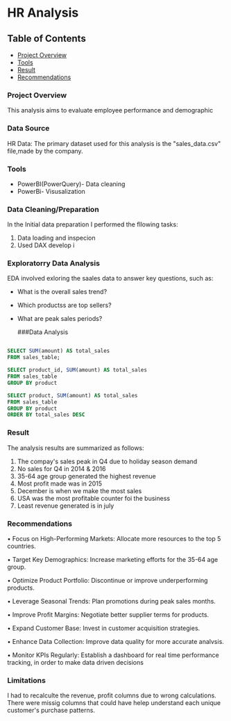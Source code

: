 # HR Analysis
## Table of Contents

- [Project Overview](#project-overview)
- [Tools](#tools)
- [Result](#result)
- [Recommendations](#recommendations)
### Project Overview

This analysis aims to evaluate employee performance and demographic
### Data Source
HR Data:  The primary dataset used for this analysis is the "sales_data.csv" file,made by the company.

### Tools 

- PowerBI(PowerQuery)- Data cleaning
- PowerBi- Visusalization

 ### Data Cleaning/Preparation

In the Initial data preparation I performed the fllowing  tasks:

  1. Data loading and inspecion
  2. Used DAX develop i

###  Exploratorry Data Analysis 

EDA involved exloring the  saales data to answer key questions, such as:
- What is the overall sales trend?
- Which productss are top sellers?
- What  are peak sales periods?

  ###Data Analysis

```sql

SELECT SUM(amount) AS total_sales
FROM sales_table;

SELECT product_id, SUM(amount) AS total_sales
FROM sales_table
GROUP BY product

SELECT product, SUM(amount) AS total_sales
FROM sales_table
GROUP BY product
ORDER BY total_sales DESC
```

### Result

The analysis results  are summarized as follows:
1. The compay's sales peak in Q4 due to holiday season demand
2.  No sales for Q4 in 2014 &  2016
3. 35-64 age group generated the highest revenue
4. Most profit made was in 2015
5. December is when we make the most sales
6. USA was the most profitable counter foi the business
 7. Least revenue generated is in july

### Recommendations
• Focus on High-Performing Markets: Allocate more resources to the top 5 countries.

• Target Key Demographics: Increase marketing efforts for the 35-64 age group.

• Optimize Product Portfolio: Discontinue or improve underperforming products.

• Leverage Seasonal Trends: Plan promotions during peak sales months.

• Improve Profit Margins: Negotiate better supplier terms for products.

• Expand Customer Base: Invest in customer acquisition strategies.

• Enhance Data Collection: Improve data quality for more accurate analvsis.

• Monitor KPIs Regularly: Establish a dashboard for real time performance tracking, in order to make data driven decisions

### Limitations
 I had to recalculte the revenue, profit columns due to wrong calculations.  There were missig columns that  could have helep understand each unique customer's purchase patterns.
